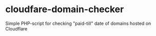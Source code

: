 # cloudfare-domain-checker
Simple PHP-script for checking "paid-till" date of domains hosted on Cloudflare
